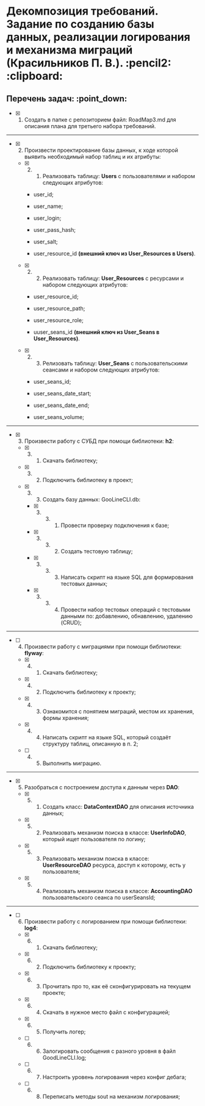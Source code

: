 <h1>Декомпозиция требований. Задание по созданию базы данных, реализации логирования и механизма миграций (Красильников П. В.). :pencil2: :clipboard:</h1>
<h2>Перечень задач: :point_down:</h2>

  - [x] 1. Создать в папке с репозиторием файл: RoadMap3.md для описания плана для третьего набора требований.

<hr>

  - [x] 2. Произвести проектирование базы данных, к ходе которой выявить необходимый набор таблиц и их атрибуты:

    - [x] 2. 1. Реализовать таблицу: **Users** с пользователями и набором следующих атрибутов:
    
      - user_id;
      
      - user_name;
      
      - user_login;
      
      - user_pass_hash;
      
      - user_salt;
      
      - user_resource_id **(внешний ключ из User_Resources в Users)**.

    - [x] 2. 2. Реализовать таблицу: **User_Resources** с ресурсами и набором следующих атрибутов:
    
      - user_resource_id;
     
      - user_resource_path;

      - user_resource_role;

      - uuser_seans_id **(внешний ключ из User_Seans в User_Resources)**.

    - [x] 2. 3. Релизовать таблицу: **User_Seans** с пользовательскими сеансами и набором следующих атрибутов:
    
      - user_seans_id;
     
      - user_seans_date_start;
     
      - user_seans_date_end;
     
      - user_seans_volume;

<hr>
  
  - [x] 3. Произвести работу с СУБД при помощи библиотеки: **h2**:

    - [x] 3. 1. Скачать библиотеку;

    - [x] 3. 2. Подключить библиотеку в проект;

    - [x] 3. 3. Создать базу данных: GooLineCLI.db:
    
      - [x] 3. 3. 1. Провести проверку подключения к базе;

      - [x] 3. 3. 2. Создать тестовую таблицу;
      
      - [x] 3. 3. 3. Написать скрипт на языке SQL для формирования тестовых данных;
      
      - [x] 3. 3. 4. Провести набор тестовых операций с тестовыми данными по: добавлению, обнавлению, удалению (CRUD);

<hr>

  - [ ] 4. Произвести работу с миграциями при помощи библиотеки: **flyway**:

      - [x] 4. 1. Скачать библиотеку;
      
      - [x] 4. 2. Подключить библиотеку к проекту;
      
      - [x] 4. 3. Ознакомится с понятием миграций, местом их хранения, формы хранения;
      
      - [x] 4. 4. Написать скрипт на языке SQL, который создаёт структуру таблиц, описанную в п. 2;
      
      - [ ] 4. 5. Выполнить миграцию.

<hr>
  
  - [x] 5. Разобраться с построением доступа к данным через **DAO**:
  
      - [x] 5. 1. Создать класс: **DataContextDAO** для описания источника данных;
      
      - [x] 5. 2. Реализовать механизм поиска в классе: **UserInfoDAO**, который ищет пользователя по логину;
      
      - [x] 5. 3. Реализовать механизм поиска в классе: **UserResourceDAO** ресурса, доступ к которому, есть у пользователя;

      - [x] 5. 4. Реализовать механизм поиска в классе: **AccountingDAO** пользовательского сеанса по userSeansId;

<hr>
  
  - [ ] 6. Произвести работу с логированием при помощи библиотеки: **log4**:

      - [x] 6. 1. Скачать библиотеку;
      
      - [x] 6. 2. Подключить библиотеку к проекту;
      
      - [x] 6. 3. Прочитать про то, как её сконфигурировать на текущем проекте;
      
      - [x] 6. 4. Скачать в нужное место файл с конфигурацией;
      
      - [x] 6. 5. Получить логер;
      
      - [ ] 6. 6. Залогировать сообщения с разного уровня в файл GoodLineCLI.log;
      
      - [ ] 6. 7. Настроить уровень логирования через конфиг дебага;
      
      - [ ] 6. 8. Переписать методы sout на механизм логирования;
      
      




